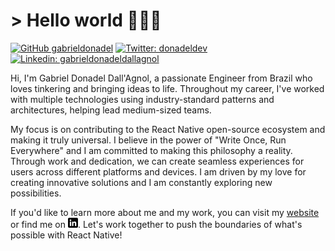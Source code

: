 # > Hello world 👨🏻‍💻

<!-- Shields -->

[![GitHub gabrieldonadel](https://img.shields.io/github/followers/gabrieldonadel?label=follow&style=social)][3]
[![Twitter: donadeldev](https://img.shields.io/twitter/follow/donadeldev?style=social)][4]
[![Linkedin: gabrieldonadeldallagnol](https://img.shields.io/badge/-gabrieldonadeldallagnol-blue?style=flat-square&logo=Linkedin&logoColor=white&link=https://www.linkedin.com/in/gabrieldonadeldallagnol/)][2]

Hi, I'm Gabriel Donadel Dall'Agnol, a passionate Engineer from Brazil who loves tinkering and bringing ideas to life. Throughout my career, I've worked with multiple technologies using industry-standard patterns and architectures, helping lead medium-sized teams. 

My focus is on contributing to the React Native open-source ecosystem and making it truly universal. I believe in the power of "Write Once, Run Everywhere" and I am committed to making this philosophy a reality. Through work and dedication, we can create seamless experiences for users across different platforms and devices. I am driven by my love for creating innovative solutions and I am constantly exploring new possibilities. 

If you'd like to learn more about me and my work, you can visit my [website][1] or find me on [![LinkedIn][2.1]][2]. Let's work together to push the boundaries of what's possible with React Native! 

<!-- Icons -->

[2.1]: https://raw.githubusercontent.com/gabrieldonadel/gabrieldonadel/master/icons/linkedin.png "LinkedIn icon"

<!-- Links -->

[1]: http://donadel.dev/
[2]: https://www.linkedin.com/in/gabrieldonadeldallagnol/
[3]: https://github.com/gabrieldonadel
[4]: https://twitter.com/donadeldev
